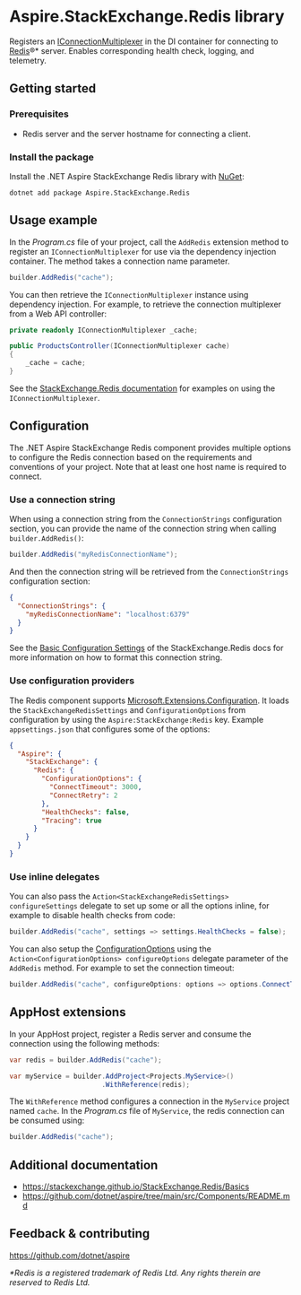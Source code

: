 # Aspire.StackExchange.Redis library

Registers an [IConnectionMultiplexer](https://stackexchange.github.io/StackExchange.Redis/Basics) in the DI container for connecting to [Redis](https://redis.io/)®* server. Enables corresponding health check, logging, and telemetry.

## Getting started

### Prerequisites

- Redis server and the server hostname for connecting a client.

### Install the package

Install the .NET Aspire StackExchange Redis library with [NuGet](https://www.nuget.org):

```dotnetcli
dotnet add package Aspire.StackExchange.Redis
```

## Usage example

In the _Program.cs_ file of your project, call the `AddRedis` extension method to register an `IConnectionMultiplexer` for use via the dependency injection container. The method takes a connection name parameter.

```csharp
builder.AddRedis("cache");
```

You can then retrieve the `IConnectionMultiplexer` instance using dependency injection. For example, to retrieve the connection multiplexer from a Web API controller:

```csharp
private readonly IConnectionMultiplexer _cache;

public ProductsController(IConnectionMultiplexer cache)
{
    _cache = cache;
}
```

See the [StackExchange.Redis documentation](https://stackexchange.github.io/StackExchange.Redis/Basics) for examples on using the `IConnectionMultiplexer`.

## Configuration

The .NET Aspire StackExchange Redis component provides multiple options to configure the Redis connection based on the requirements and conventions of your project. Note that at least one host name is required to connect.

### Use a connection string

When using a connection string from the `ConnectionStrings` configuration section, you can provide the name of the connection string when calling `builder.AddRedis()`:

```csharp
builder.AddRedis("myRedisConnectionName");
```

And then the connection string will be retrieved from the `ConnectionStrings` configuration section:

```json
{
  "ConnectionStrings": {
    "myRedisConnectionName": "localhost:6379"
  }
}
```

See the [Basic Configuration Settings](https://stackexchange.github.io/StackExchange.Redis/Configuration.html#basic-configuration-strings) of the StackExchange.Redis docs for more information on how to format this connection string.

### Use configuration providers

The Redis component supports [Microsoft.Extensions.Configuration](https://learn.microsoft.com/dotnet/api/microsoft.extensions.configuration). It loads the `StackExchangeRedisSettings` and `ConfigurationOptions` from configuration by using the `Aspire:StackExchange:Redis` key. Example `appsettings.json` that configures some of the options:

```json
{
  "Aspire": {
    "StackExchange": {
      "Redis": {
        "ConfigurationOptions": {
          "ConnectTimeout": 3000,
          "ConnectRetry": 2
        },
        "HealthChecks": false,
        "Tracing": true
      }
    }
  }
}
```

### Use inline delegates

You can also pass the `Action<StackExchangeRedisSettings> configureSettings` delegate to set up some or all the options inline, for example to disable health checks from code:

```csharp
builder.AddRedis("cache", settings => settings.HealthChecks = false);
```

You can also setup the [ConfigurationOptions](https://stackexchange.github.io/StackExchange.Redis/Configuration.html#configuration-options) using the `Action<ConfigurationOptions> configureOptions` delegate parameter of the `AddRedis` method. For example to set the connection timeout:

```csharp
builder.AddRedis("cache", configureOptions: options => options.ConnectTimeout = 3000);
```

## AppHost extensions

In your AppHost project, register a Redis server and consume the connection using the following methods:

```csharp
var redis = builder.AddRedis("cache");

var myService = builder.AddProject<Projects.MyService>()
                       .WithReference(redis);
```

The `WithReference` method configures a connection in the `MyService` project named `cache`. In the _Program.cs_ file of `MyService`, the redis connection can be consumed using:

```csharp
builder.AddRedis("cache");
```

## Additional documentation

* https://stackexchange.github.io/StackExchange.Redis/Basics
* https://github.com/dotnet/aspire/tree/main/src/Components/README.md

## Feedback & contributing

https://github.com/dotnet/aspire

_*Redis is a registered trademark of Redis Ltd. Any rights therein are reserved to Redis Ltd._
